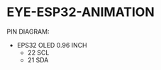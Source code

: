 # EYE-ESP32-ANIMATION

PIN DIAGRAM:
  - EPS32    OLED 0.96 INCH
    + 22          SCL
    + 21          SDA
